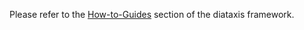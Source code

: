 Please refer to the [How-to-Guides](https://diataxis.fr/how-to-guides/) section of the diataxis framework.